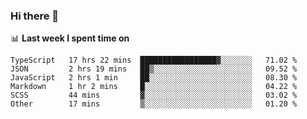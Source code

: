 ### Hi there 👋

<!--
**DBvc/DBvc** is a ✨ _special_ ✨ repository because its `README.md` (this file) appears on your GitHub profile.

Here are some ideas to get you started:

- 🔭 I’m currently working on ...
- 🌱 I’m currently learning ...
- 👯 I’m looking to collaborate on ...
- 🤔 I’m looking for help with ...
- 💬 Ask me about ...
- 📫 How to reach me: ...
- 😄 Pronouns: ...
- ⚡ Fun fact: ...
-->

📊 **Last week I spent time on**
<!--START_SECTION:waka-->

```text
TypeScript   17 hrs 22 mins  █████████████████▓░░░░░░░   71.02 %
JSON         2 hrs 19 mins   ██▒░░░░░░░░░░░░░░░░░░░░░░   09.52 %
JavaScript   2 hrs 1 min     ██░░░░░░░░░░░░░░░░░░░░░░░   08.30 %
Markdown     1 hr 2 mins     █░░░░░░░░░░░░░░░░░░░░░░░░   04.22 %
SCSS         44 mins         ▓░░░░░░░░░░░░░░░░░░░░░░░░   03.02 %
Other        17 mins         ▒░░░░░░░░░░░░░░░░░░░░░░░░   01.20 %
```

<!--END_SECTION:waka-->
